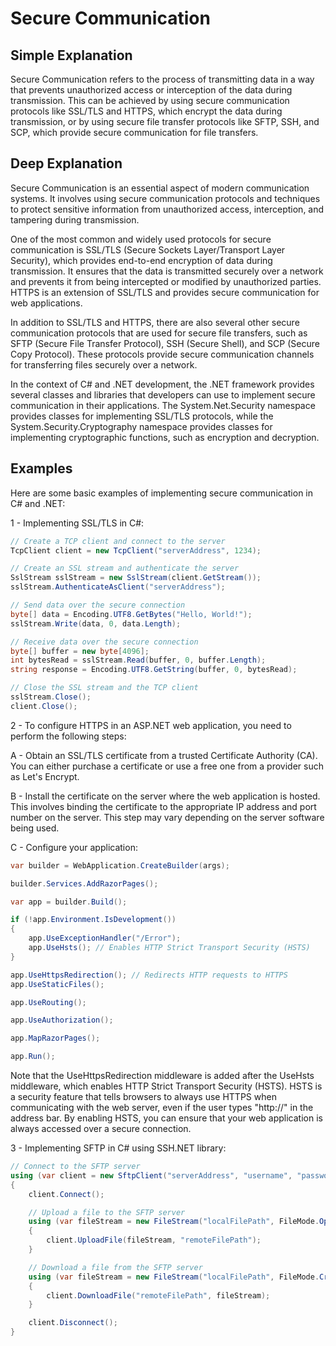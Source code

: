 # Secure Communication

## Simple Explanation

Secure Communication refers to the process of transmitting data in a way that prevents unauthorized access or interception of the data during transmission. This can be achieved by using secure communication protocols like SSL/TLS and HTTPS, which encrypt the data during transmission, or by using secure file transfer protocols like SFTP, SSH, and SCP, which provide secure communication for file transfers.

## Deep Explanation

Secure Communication is an essential aspect of modern communication systems. It involves using secure communication protocols and techniques to protect sensitive information from unauthorized access, interception, and tampering during transmission.

One of the most common and widely used protocols for secure communication is SSL/TLS (Secure Sockets Layer/Transport Layer Security), which provides end-to-end encryption of data during transmission. It ensures that the data is transmitted securely over a network and prevents it from being intercepted or modified by unauthorized parties. HTTPS is an extension of SSL/TLS and provides secure communication for web applications.

In addition to SSL/TLS and HTTPS, there are also several other secure communication protocols that are used for secure file transfers, such as SFTP (Secure File Transfer Protocol), SSH (Secure Shell), and SCP (Secure Copy Protocol). These protocols provide secure communication channels for transferring files securely over a network.

In the context of C# and .NET development, the .NET framework provides several classes and libraries that developers can use to implement secure communication in their applications. The System.Net.Security namespace provides classes for implementing SSL/TLS protocols, while the System.Security.Cryptography namespace provides classes for implementing cryptographic functions, such as encryption and decryption.

## Examples

Here are some basic examples of implementing secure communication in C# and .NET:

1 - Implementing SSL/TLS in C#:

```C#
// Create a TCP client and connect to the server
TcpClient client = new TcpClient("serverAddress", 1234);

// Create an SSL stream and authenticate the server
SslStream sslStream = new SslStream(client.GetStream());
sslStream.AuthenticateAsClient("serverAddress");

// Send data over the secure connection
byte[] data = Encoding.UTF8.GetBytes("Hello, World!");
sslStream.Write(data, 0, data.Length);

// Receive data over the secure connection
byte[] buffer = new byte[4096];
int bytesRead = sslStream.Read(buffer, 0, buffer.Length);
string response = Encoding.UTF8.GetString(buffer, 0, bytesRead);

// Close the SSL stream and the TCP client
sslStream.Close();
client.Close();
```

2 - To configure HTTPS in an ASP.NET web application, you need to perform the following steps:

A - Obtain an SSL/TLS certificate from a trusted Certificate Authority (CA). You can either purchase a certificate or use a free one from a provider such as Let's Encrypt.

B - Install the certificate on the server where the web application is hosted. This involves binding the certificate to the appropriate IP address and port number on the server. This step may vary depending on the server software being used.

C - Configure your application:

```C#
var builder = WebApplication.CreateBuilder(args);

builder.Services.AddRazorPages();

var app = builder.Build();

if (!app.Environment.IsDevelopment())
{
    app.UseExceptionHandler("/Error");
    app.UseHsts(); // Enables HTTP Strict Transport Security (HSTS)
}

app.UseHttpsRedirection(); // Redirects HTTP requests to HTTPS
app.UseStaticFiles();

app.UseRouting();

app.UseAuthorization();

app.MapRazorPages();

app.Run();
```

Note that the UseHttpsRedirection middleware is added after the UseHsts middleware, which enables HTTP Strict Transport Security (HSTS). HSTS is a security feature that tells browsers to always use HTTPS when communicating with the web server, even if the user types "http://" in the address bar. By enabling HSTS, you can ensure that your web application is always accessed over a secure connection.

3 - Implementing SFTP in C# using SSH.NET library:

```C#
// Connect to the SFTP server
using (var client = new SftpClient("serverAddress", "username", "password"))
{
    client.Connect();

    // Upload a file to the SFTP server
    using (var fileStream = new FileStream("localFilePath", FileMode.Open))
    {
        client.UploadFile(fileStream, "remoteFilePath");
    }

    // Download a file from the SFTP server
    using (var fileStream = new FileStream("localFilePath", FileMode.Create))
    {
        client.DownloadFile("remoteFilePath", fileStream);
    }

    client.Disconnect();
}
```